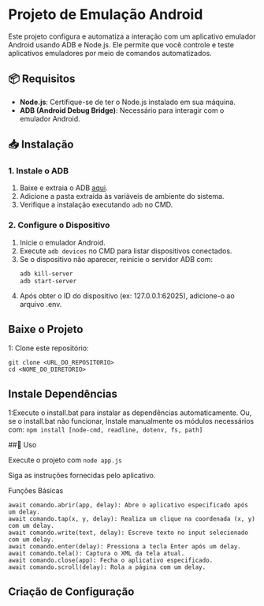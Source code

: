 # Projeto de Emulação Android

Este projeto configura e automatiza a interação com um aplicativo emulador Android usando ADB e Node.js. Ele permite que você controle e teste aplicativos emuladores por meio de comandos automatizados.

## 📦 Requisitos

- **Node.js**: Certifique-se de ter o Node.js instalado em sua máquina.
- **ADB (Android Debug Bridge)**: Necessário para interagir com o emulador Android.

## 📥 Instalação

### 1. Instale o ADB

1. Baixe e extraia o ADB [aqui](https://dl.google.com/android/repository/platform-tools-latest-windows.zip).
2. Adicione a pasta extraída às variáveis de ambiente do sistema.
3. Verifique a instalação executando `adb` no CMD.

### 2. Configure o Dispositivo

1. Inicie o emulador Android.
2. Execute `adb devices` no CMD para listar dispositivos conectados.
3. Se o dispositivo não aparecer, reinicie o servidor ADB com:
   ```sh
   adb kill-server
   adb start-server

4) Após obter o ID do dispositivo (ex: 127.0.0.1:62025), adicione-o ao arquivo .env.
   
## Baixe o Projeto

1: Clone este repositório:
```
git clone <URL_DO_REPOSITORIO>
cd <NOME_DO_DIRETORIO>
```

## Instale Dependências

1:Execute o install.bat para instalar as dependências automaticamente.
Ou, se o install.bat não funcionar, Instale manualmente os módulos necessários com:
``` npm install [node-cmd, readline, dotenv, fs, path] ```

##🚀 Uso

Execute o projeto com
``` node app.js ```

Siga as instruções fornecidas pelo aplicativo.

Funções Básicas

``` 
await comando.abrir(app, delay): Abre o aplicativo especificado após um delay.
await comando.tap(x, y, delay): Realiza um clique na coordenada (x, y) com um delay.
await comando.write(text, delay): Escreve texto no input selecionado com um delay.
await comando.enter(delay): Pressiona a tecla Enter após um delay.
await comando.tela(): Captura o XML da tela atual.
await comando.close(app): Fecha o aplicativo especificado.
await comando.scroll(delay): Rola a página com um delay.

```

## Criação de Configuração


